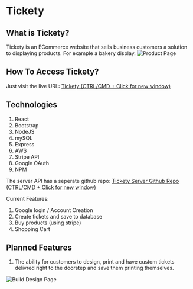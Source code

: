# Tickety
## What is Tickety?
Tickety is an ECommerce website that sells business customers a solution to displaying products. For example a 
bakery display.
![Product Page](https://raw.githubusercontent.com/jack-king1/react-ecommerce-site/main/githubimages/products.jpg?token=GHSAT0AAAAAACCVDWP3HPIWHZHIIACEW5U4ZFBN6JQ)

## How To Access Tickety?
Just visit the live URL: [Tickety (CTRL/CMD + Click for new window)](https://ticketyapp-client.azurewebsites.net)

## Technologies
1. React
2. Bootstrap
3. NodeJS
4. mySQL
5. Express
6. AWS
7. Stripe API
8. Google OAuth
9. NPM

The server API has a seperate github repo:  [Tickety Server Github Repo (CTRL/CMD + Click for new window)](https://github.com/jack-king1/ticketyserver)

Current Features:
1. Google login / Account Creation
2. Create tickets and save to database
3. Buy products (using stripe)
4. Shopping Cart

## Planned Features
1. The ability for customers to design, print and have custom tickets delivred right to the doorstep and save them printing themselves.

![Build Design Page](https://raw.githubusercontent.com/jack-king1/react-ecommerce-site/main/githubimages/build.jpg?token=GHSAT0AAAAAACCVDWP356OAU3BXYDZOIT5KZFBN5UA)
